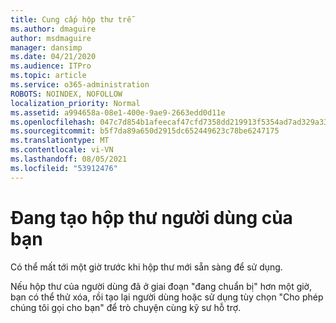 ```yaml
---
title: Cung cấp hộp thư trễ
ms.author: dmaguire
author: msdmaguire
manager: dansimp
ms.date: 04/21/2020
ms.audience: ITPro
ms.topic: article
ms.service: o365-administration
ROBOTS: NOINDEX, NOFOLLOW
localization_priority: Normal
ms.assetid: a994658a-08e1-400e-9ae9-2663edd0d11e
ms.openlocfilehash: 047c7d854b1afeecaf47cfd7358dd219913f5354ad7ad329a33a795c75da5d7f
ms.sourcegitcommit: b5f7da89a650d2915dc652449623c78be6247175
ms.translationtype: MT
ms.contentlocale: vi-VN
ms.lasthandoff: 08/05/2021
ms.locfileid: "53912476"
---
```

# <a name="your-users-mailbox-is-being-created"></a>Đang tạo hộp thư người dùng của bạn

Có thể mất tới một giờ trước khi hộp thư mới sẵn sàng để sử dụng.
  
Nếu hộp thư của người dùng đã ở giai đoạn "đang chuẩn bị" hơn một giờ, bạn có thể thử xóa, rồi tạo lại người dùng hoặc sử dụng tùy chọn "Cho phép chúng tôi gọi cho bạn" để trò chuyện cùng kỹ sư hỗ trợ.
  

